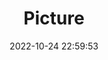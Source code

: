 ---
weight: 1
images:
- /images/edited/101.jpeg
title: Picture
date: 2022-10-24 22:59:53
tags: [luminar neo,work]
---